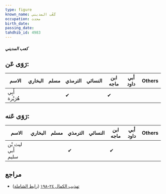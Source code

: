 ```yaml
---
type: figure
known_name: كَعْب المديني
occupation: محدث
birth_date:
passing_date:
tahdhib_id: 4983
---
```

##### كعب المديني

## رَوَى عَن:
| الاسم          | البخاري | مسلم | الترمذي | النسائي | ابن ماجه | أبي داود | Others |
| -------------- | ------- | ---- | ------- | ------- | -------- | -------- | ------ |
| أَبِي هُرَيْرة |         |      | ✔       |         | ✔        |          |        |
## رَوَى عَنه:
| الاسم             | البخاري | مسلم | الترمذي | النسائي | ابن ماجه | أبي داود | Others |
| ----------------- | ------- | ---- | ------- | ------- | -------- | -------- | ------ |
| ليث بْن أَبي سليم |         |      | ✔       |         | ✔        |          |        |
## مراجع
- [تهذيب الكمال ٢٤-١٩٨](obsidian://open?vault=Tahdhib-al-Kamal&file=Figures/٤٩٨٣-كعب%20المديني) ([رابط الشاملة](https://shamela.ws/book/3722/12710))